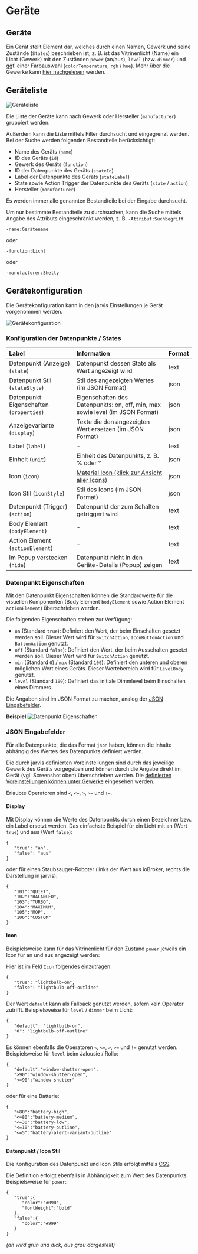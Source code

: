 # Geräte

## Geräte

Ein Gerät stellt Element dar, welches durch einen Namen, Gewerk und seine Zustände \(`States`\) beschrieben ist, z. B. ist das Vitrinenlicht \(Name\) ein Licht \(Gewerk\) mit den Zuständen `power` \(an/aus\), `level` \(bzw. `dimmer`\) und ggf. einer Farbauswahl \(`colorTemperature`, `rgb` / `hue`\). Mehr über die Gewerke kann [hier nachgelesen](../functions.md) werden.

## Geräteliste

![Ger&#xE4;teliste](../../.gitbook/assets/devices_list.png)

Die Liste der Geräte kann nach Gewerk oder Hersteller \(`manufacturer`\) gruppiert werden.

Außerdem kann die Liste mittels Filter durchsucht und eingegrenzt werden. Bei der Suche werden folgenden Bestandteile berücksichtigt:

* Name des Geräts \(`name`\)
* ID des Geräts \(`id`\)
* Gewerk des Geräts \(`function`\)
* ID der Datenpunkte des Geräts \(`stateId`\)
* Label der Datenpunkte des Geräts \(`stateLabel`\)
* State sowie Action Trigger der Datenpunkte des Geräts \(`state` / `action`\)
* Hersteller \(`manufacturer`\)

Es werden immer alle genannten Bestandteile bei der Eingabe durchsucht.

Um nur bestimmte Bestandteile zu durchsuchen, kann die Suche mittels Angabe des Attributs eingeschränkt werden, z. B. `-Attribut:Suchbegriff`

```text
-name:Gerätename
```

oder

```text
-function:Licht
```

oder

```text
-manufacturer:Shelly
```

## Gerätekonfiguration

Die Gerätekonfiguration kann in den jarvis Einstellungen je Gerät vorgenommen werden.

![Ger&#xE4;tekonfiguration](../../.gitbook/assets/devices_configuration.png)

### Konfiguration der Datenpunkte / States

| Label | Information | Format |
| :--- | :--- | :--- |
| Datenpunkt \(Anzeige\) \(`state`\) | Datenpunkt dessen State als Wert angezeigt wird | text |
| Datenpunkt Stil \(`stateStyle`\) | Stil des angezeigten Wertes \(im JSON Format\) | json |
| Datenpunkt Eigenschaften \(`properties`\) | Eigenschaften des Datenpunkts: on, off, min, max sowie level \(im JSON Format\) | json |
| Anzeigevariante \(`display`\) | Texte die den angezeigten Wert ersetzen \(im JSON Format\) | json |
| Label \(`label`\) | - | text |
| Einheit \(`unit`\) | Einheit des Datenpunkts, z. B. % oder ° | json |
| Icon \(`icon`\) | [Material Icon \(klick zur Ansicht aller Icons\)](https://materialdesignicons.com/) | json |
| Icon Stil \(`iconStyle`\) | Stil des Icons \(im JSON Format\) | json |
| Datenpunkt \(Trigger\) \(`action`\) | Datenpunkt der zum Schalten getriggert wird | text |
| Body Element \(`bodyElement`\) | - | text |
| Action Element \(`actionElement`\) | - | text |
| im Popup verstecken \(`hide`\) | Datenpunkt nicht in den Geräte-Details \(Popup\) zeigen | text |

### Datenpunkt Eigenschaften

Mit den Datenpunkt Eigenschaften können die Standardwerte für die visuellen Komponenten \(Body Element `bodyElement` sowie Action Element `actionElement`\) überschrieben werden.

Die folgenden Eigenschaften stehen zur Verfügung:

* `on` \(Standard `true`\): Definiert den Wert, der beim Einschalten gesetzt werden soll. Dieser Wert wird für `SwitchAction`, `IconButtonAction` und `ButtonAction` genutzt.
* `off` \(Standard `false`\): Definiert den Wert, der beim Ausschalten gesetzt werden soll. Dieser Wert wird für `SwitchAction` genutzt.
* `min` \(Standard `0`\) / `max` \(Standard `100`\): Definiert den unteren und oberen möglichen Wert eines Geräts. Dieser Wertebereich wird für `LevelBody` genutzt.
* `level` \(Standard `100`\): Definiert das initiale Dimmlevel beim Einschalten eines Dimmers.

Die Angaben sind im JSON Format zu machen, analog der [JSON Eingabefelder](./#datenpunkt-eigenschaften).

**Beispiel** ![Datenpunkt Eigenschaften](../../.gitbook/assets/devices_properties.png)

### JSON Eingabefelder

Für alle Datenpunkte, die das Format `json` haben, können die Inhalte abhängig des Wertes des Datenpunkts definiert werden.

Die durch jarvis definierten Voreinstellungen sind durch das jeweilige Gewerk des Geräts vorgegeben und können durch die Angabe direkt im Gerät \(vgl. Screenshot oben\) überschrieben werden. Die [definierten Voreinstellungen können unter Gewerke](../functions.md) eingesehen werden.

Erlaubte Operatoren sind `<`, `<=`, `>`, `>=` und `!=`.

#### Display

Mit Display können die Werte des Datenpunkts durch einen Bezeichner bzw. ein Label ersetzt werden. Das einfachste Beispiel für ein Licht mit an \(Wert `true`\) und aus \(Wert `false`\):

```text
{
   "true": "an",
   "false": "aus"
}
```

oder für einen Staubsauger-Roboter \(links der Wert aus ioBroker, rechts die Darstellung in jarvis\):

```text
{
   "101":"QUIET",
   "102":"BALANCED",
   "103":"TURBO",
   "104":"MAXIMUM",
   "105":"MOP",
   "106":"CUSTOM"
}
```

#### Icon

Beispielsweise kann für das Vitrinenlicht für den Zustand `power` jeweils ein Icon für an und aus angezeigt werden:

Hier ist im Feld `Icon` folgendes einzutragen:

```text
{
   "true": "lightbulb-on",
   "false": "lightbulb-off-outline"
}
```

Der Wert `default` kann als Fallback genutzt werden, sofern kein Operator zutrifft. Beispielsweise für `level` / `dimmer` beim Licht:

```text
{
   "default": "lightbulb-on",
   "0": "lightbulb-off-outline"
}
```

Es können ebenfalls die Operatoren `<`, `<=`, `>`, `>=` und `!=` genutzt werden. Beispielsweise für `level` beim Jalousie / Rollo:

```text
{
   "default":"window-shutter-open",
   ">90":"window-shutter-open",
   "<=90":"window-shutter"
}
```

oder für eine Batterie:

```text
{
   ">80":"battery-high",
   "<=80":"battery-medium",
   "<=30":"battery-low",
   "<=10":"battery-outline",
   "<=5":"battery-alert-variant-outline"
}
```

#### Datenpunkt / Icon Stil

Die Konfiguration des Datenpunkt und Icon Stils erfolgt mittels [CSS](https://wiki.selfhtml.org/wiki/CSS/Tutorials/Einstieg/Syntax).

Die Definition erfolgt ebenfalls in Abhängigkeit zum Wert des Datenpunkts. Beispielsweise für `power`:

```text
{
   "true":{
      "color":"#090",
      "fontWeight":"bold"
   },
   "false":{
      "color":"#999"
   }
}
```

_\(an wird grün und dick, aus grau dargestellt\)_

